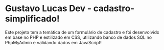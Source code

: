 # Gustavo Lucas Dev - cadastro-simplificado!

Este projeto tem a temática de um formulário de cadastro e foi desenvolvido em base no PHP e estilizado em CSS, utilizando banco de dados SQL no PhpMyAdmin e validando dados em JavaScript!

